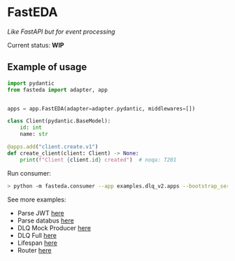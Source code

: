 # FastEDA

*Like FastAPI but for event processing*

Current status: **WIP**

## Example of usage

```python
import pydantic
from fasteda import adapter, app


apps = app.FastEDA(adapter=adapter.pydantic, middlewares=[])

class Client(pydantic.BaseModel):
    id: int
    name: str

@apps.add("client.create.v1")
def create_client(client: Client) -> None:
    print(f"Client {client.id} created")  # noqa: T201

```

Run consumer:

```bash
> python -m fasteda.consumer --app examples.dlq_v2.apps --bootstrap_servers localhost:9092 --group_id my-app
```


See more examples:

 - Parse JWT [here](examples/jwt.py)
 - Parse databus [here](examples/databus.py)
 - DLQ Mock Producer [here](examples/dlq.py)
 - DLQ Full [here](examples/dlq_v2.py)
 - Lifespan [here](examples/lifespan.py)
 - Router [here](examples/routers.py)
